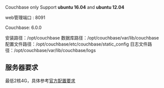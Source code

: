 Couchbase only Support **ubuntu 16.04** and **ubuntu 12.04**

web管理端口 : 8091


Couchbase: 6.0.0

安装路径：/opt/couchbase
数据库路径：/opt/couchbase/var/lib/couchbase
配置文件路径：/opt/couchbase/etc/couchbase/static_config
日志文件路径：/opt/couchbase/var/lib/couchbase/logs

## 服务器要求

最低2核4G，具体参考[官方配置要求](https://docs.couchbase.com/server/6.0/install/pre-install.html)

